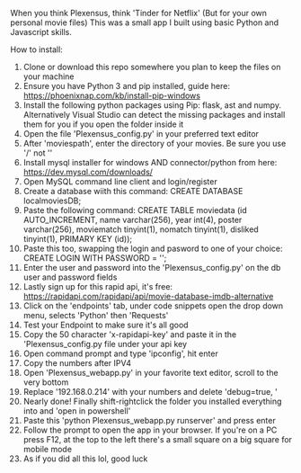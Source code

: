 When you think Plexensus, think 'Tinder for Netflix' (But for your own personal movie files)
This was a small app I built using basic Python and Javascript skills.

How to install:
1. Clone or download this repo somewhere you plan to keep the files on your machine
2. Ensure you have Python 3 and pip installed, guide here: https://phoenixnap.com/kb/install-pip-windows
3. Install the following python packages using Pip: flask, ast and numpy. 
    Alternatively Visual Studio can detect the missing packages and install them for you if you open the folder inside it
4. Open the file 'Plexensus_config.py' in your preferred text editor
5. After 'moviespath', enter the directory of your movies. Be sure you use '/' not '\'
6. Install mysql installer for windows AND connector/python from here: https://dev.mysql.com/downloads/
7. Open MySQL command line client and login/register
8. Create a database wiith this command: CREATE DATABASE localmoviesDB;
9. Paste the following command: CREATE TABLE moviedata (id AUTO_INCREMENT, name varchar(256), year int(4), poster varchar(256), moviematch tinyint(1), nomatch tinyint(1), disliked tinyint(1), PRIMARY KEY (id));
10. Paste this too, swapping the login and pasword to one of your choice: CREATE LOGIN <user> WITH PASSWORD = '<password>'; 
11. Enter the user and password into the 'Plexensus_config.py' on the db user and password fields
12. Lastly sign up for this rapid api, it's free: https://rapidapi.com/rapidapi/api/movie-database-imdb-alternative
13. Click on the 'endpoints' tab, under code snippets open the drop down menu, selects 'Python' then 'Requests'
14. Test your Endpoint to make sure it's all good
15. Copy the 50 character 'x-rapidapi-key' and paste it in the 'Plexensus_config.py file under your api key
16. Open command prompt and type 'ipconfig', hit enter
17. Copy the numbers after IPV4
18. Open 'Plexensus_webapp.py' in your favorite text editor, scroll to the very bottom
19. Replace '192.168.0.214' with your numbers and delete 'debug=true, '
20. Nearly done! Finally shift-rightclick the folder you installed everything into and 'open in powershell'
21. Paste this 'python Plexensus_webapp.py runserver' and press enter
22. Follow the prompt to open the app in your browser. If you're on a PC press F12, at the top to the left there's a small square on a big square for mobile mode
23. As if you did all this lol, good luck
